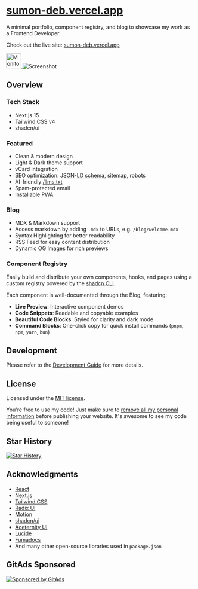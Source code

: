 # [sumon-deb.vercel.app](https://sumon-deb.vercel.app)

A minimal portfolio, component registry, and blog to showcase my work as a Frontend Developer.

Check out the live site: [sumon-deb.vercel.app](https://sumon-deb.vercel.app)

<a href="https://frogdr.com/sumon-deb.vercel.app?via=LazyCr0w&utm_source=sumon-deb.vercel.app">
  <picture>
    <source media="(prefers-color-scheme: dark)" srcset="https://frogdr.com/sumon-deb.vercel.app/badge-dark.svg">
    <source media="(prefers-color-scheme: light)" srcset="https://frogdr.com/sumon-deb.vercel.app/badge-white.svg">
    <img src="https://frogdr.com/sumon-deb.vercel.app/badge-white.svg" alt="Monitor your Domain Rating" style="width: auto; height: 40px">
  </picture>
</a>

<picture>
  <source media="(prefers-color-scheme: dark)" srcset="https://sumon-deb.vercel.app/images/screenshot-desktop-dark.webp">
  <source media="(prefers-color-scheme: light)" srcset="https://sumon-deb.vercel.app/images/screenshot-desktop-light.webp">
  <img src="https://sumon-deb.vercel.app/images/screenshot-desktop-light.webp" alt="Screenshot">
</picture>

## Overview

### Tech Stack

- Next.js 15
- Tailwind CSS v4
- shadcn/ui

### Featured

- Clean & modern design
- Light & Dark theme support
- vCard integration
- SEO optimization: [JSON-LD schema](https://json-ld.org), sitemap, robots
- AI-friendly [/llms.txt](https://llmstxt.org)
- Spam-protected email
- Installable PWA

### Blog

- MDX & Markdown support
- Access markdown by adding `.mdx` to URLs, e.g. `/blog/welcome.mdx`
- Syntax Highlighting for better readability
- RSS Feed for easy content distribution
- Dynamic OG Images for rich previews

### Component Registry

Easily build and distribute your own components, hooks, and pages using a custom registry powered by the [shadcn CLI](https://ui.shadcn.com/docs/cli).

Each component is well-documented through the Blog, featuring:

- **Live Preview**: Interactive component demos
- **Code Snippets**: Readable and copyable examples
- **Beautiful Code Blocks**: Styled for clarity and dark mode
- **Command Blocks**: One-click copy for quick install commands (`pnpm`, `npm`, `yarn`, `bun`)

## Development

Please refer to the [Development Guide](./DEVELOPMENT.md) for more details.

## License

Licensed under the [MIT license](./LICENSE).

You're free to use my code! Just make sure to <ins>remove all my personal information</ins> before publishing your website. It's awesome to see my code being useful to someone!

## Star History

[![Star History](https://starchart.cc/LazyCr0w/debfolio.svg?variant=adaptive)](https://starchart.cc/LazyCr0w/debfolio)

## Acknowledgments

- [React](https://react.dev)
- [Next.js](https://nextjs.org)
- [Tailwind CSS](https://tailwindcss.com)
- [Radix UI](https://www.radix-ui.com)
- [Motion](https://motion.dev)
- [shadcn/ui](https://ui.shadcn.com)
- [Aceternity UI](https://ui.aceternity.com)
- [Lucide](https://lucide.dev)
- [Fumadocs](https://fumadocs.dev)
- And many other open-source libraries used in `package.json`

## GitAds Sponsored

[![Sponsored by GitAds](https://gitads.dev/v1/ad-serve?source=LazyCr0w/debfolio@github)](https://gitads.dev/v1/ad-track?source=LazyCr0w/debfolio@github)

<!-- GitAds-Verify: YOUR_VERIFICATION_CODE_HERE -->

